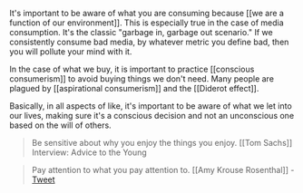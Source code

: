 It's important to be aware of what you are consuming because [[we are a function of our environment]]. This is especially true in the case of media consumption. It's the classic "garbage in, garbage out scenario." If we consistently consume bad media, by whatever metric you define bad, then you will pollute your mind with it. 

In the case of what we buy, it is important to practice  [[conscious consumerism]] to avoid buying things we don't need. Many people are plagued by [[aspirational consumerism]] and the [[Diderot effect]]. 

Basically, in all aspects of like, it's important to be aware of what we let into our lives, making sure it's a conscious decision and not an unconscious one based on the will of others.


> Be sensitive about why you enjoy the things you enjoy. [[Tom Sachs]] Interview: Advice to the Young

> Pay attention to what you pay attention to. [[Amy Krouse Rosenthal]] - [Tweet](https://twitter.com/missamykr/status/312564535242395648?s=20&t=UBT5MLpmhaJ_uZUGdjD8NA)


